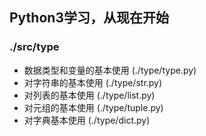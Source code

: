 ## Python3学习，从现在开始

### ./src/type
-  数据类型和变量的基本使用  (./type/type.py)
-  对字符串的基本使用  (./type/str.py)
-  对列表的基本使用  (./type/list.py)
-  对元组的基本使用  (./type/tuple.py)
-  对字典基本使用  (./type/dict.py)
###